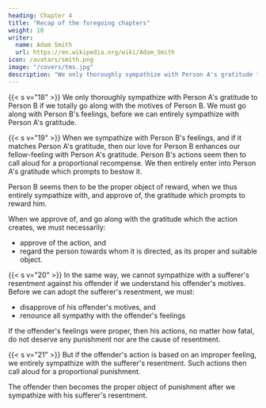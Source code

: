 ```yaml
---
heading: Chapter 4
title: "Recap of the foregoing chapters"
weight: 10
writer:
  name: Adam Smith
  url: https://en.wikipedia.org/wiki/Adam_Smith
icon: /avatars/smith.png
image: "/covers/tms.jpg"
description: "We only thoroughly sympathize with Person A's gratitude to Person B if we totally go along with the motives of Person B"
---
```



{{< s v="18" >}} We only thoroughly sympathize with Person A's gratitude to Person B if we totally go along with the motives of Person B. We must go along with Person B's feelings, before we can entirely sympathize with Person A's gratitude.

<!-- of one man towards another, merely because this other was the cause of his good fortune, unless we .
Our heart must adopt the principles of the agent.
If the benefactor's conduct was proper, it does not seem to demand or require any proportional recompense, no matter how beneficial its effects. -->
 

{{< s v="19" >}} When we sympathize with Person B's feelings, and if it matches Person A's gratitude, then our love for Person B enhances our fellow-feeling with Person A's gratitude. Person B's actions seem then to call aloud for a proportional recompense. We then entirely enter into Person A's gratitude which prompts to bestow it.

Person B seems then to be the proper object of reward, when we thus entirely sympathize with, and approve of, the gratitude which prompts to reward him.

When we approve of, and go along with the gratitude which the action creates, we must necessarily:
- approve of the action, and
- regard the person towards whom it is directed, as its proper and suitable object.
 

{{< s v="20" >}} In the same way, we cannot sympathize with a sufferer's resentment against his offender if we understand his offender's motives. Before we can adopt the sufferer's resentment, we must: 
- disapprove of his offender's motives, and
- renounce all sympathy with the offender's feelings

If the offender's feelings were proper, then his actions, no matter how fatal, do not deserve any punishment nor are the cause of resentment.


{{< s v="21" >}} But if the offender's action is based on an improper feeling, we entirely sympathize with the sufferer's resentment. Such actions then call aloud for a proportional punishment.

The offender then becomes the proper object of punishment after we sympathize with his sufferer's resentment.

